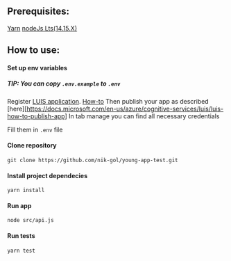## Prerequisites:
  [Yarn](https://classic.yarnpkg.com/en/docs/install#debian-stable)
  [nodeJs Lts(14.15.X)](https://nodejs.org/en/download/)

## How to use:

#### Set up env variables
##### TIP: You can copy `.env.example` to `.env`

Register [LUIS application](https://www.luis.ai/). [How-to](https://docs.microsoft.com/en-us/azure/cognitive-services/luis/sign-in-luis-portal)
Then publish your app as described [here][https://docs.microsoft.com/en-us/azure/cognitive-services/luis/luis-how-to-publish-app]
In tab manage you can find all necessary credentials

Fill them in `.env` file

#### Clone repository
```git clone https://github.com/nik-gol/young-app-test.git```

#### Install project dependecies
```yarn install```

#### Run app
```node src/api.js```

#### Run tests
```yarn test```
